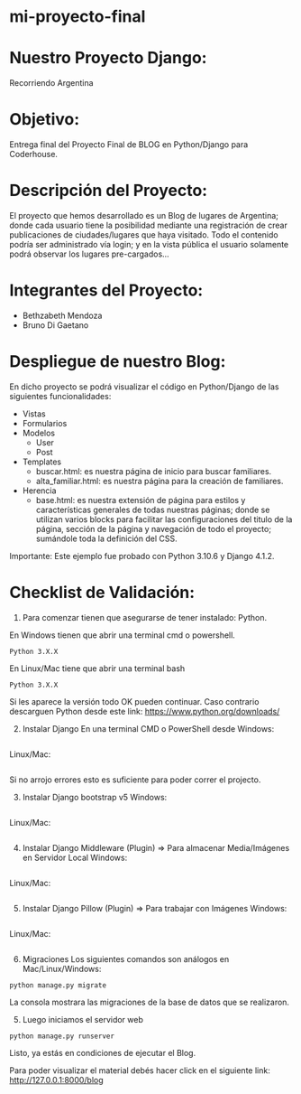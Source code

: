 # mi-proyecto-final
# Nuestro Proyecto Django: 
Recorriendo Argentina

# Objetivo:
Entrega final del Proyecto Final de BLOG en Python/Django para Coderhouse.

# Descripción del Proyecto:
El proyecto que hemos desarrollado es un Blog de lugares de Argentina; donde cada usuario tiene la posibilidad mediante una registración de crear publicaciones de ciudades/lugares que haya visitado. Todo el contenido podría ser administrado vía login; y en la vista pública el usuario solamente podrá observar los lugares pre-cargados...

# Integrantes del Proyecto:
- Bethzabeth Mendoza
- Bruno Di Gaetano

# Despliegue de nuestro Blog:
En dicho proyecto se podrá visualizar el código en Python/Django de las siguientes funcionalidades:

- Vistas
- Formularios
- Modelos 
    - User
    - Post
- Templates
    - buscar.html: es nuestra página de inicio para buscar familiares.
    - alta_familiar.html: es nuestra página para la creación de familiares.
- Herencia
    - base.html: es nuestra extensión de página para estilos y características generales de todas nuestras páginas; donde se utilizan varios blocks para facilitar las configuraciones del titulo de la página, sección de la página y navegación de todo el proyecto; sumándole toda la definición del CSS.

Importante: Este ejemplo fue probado con Python 3.10.6 y Django 4.1.2.

# Checklist de Validación:
1. Para comenzar tienen que asegurarse de tener instalado: Python.

En Windows tienen que abrir una terminal cmd o powershell.
```C:\> python --version
Python 3.X.X 
```

En Linux/Mac tiene que abrir una terminal bash
```$ python --version
Python 3.X.X 
```

Si les aparece la versión todo OK pueden continuar. Caso contrario descarguen Python desde este link: https://www.python.org/downloads/

2. Instalar Django
En una terminal CMD o PowerShell desde Windows:
```C:\> pip install django
```
Linux/Mac:
```$ pip install django
```

Si no arrojo errores esto es suficiente para poder correr el projecto.

3. Instalar Django bootstrap v5
Windows:
```C:\> pip install django-bootstrap-v5
```
Linux/Mac:
```$ pip install django-bootstrap-v5
```

4. Instalar Django Middleware (Plugin) => Para almacenar Media/Imágenes en Servidor Local
Windows:
```C:\>pip install whitenoise
```
Linux/Mac:
```$ pip install whitenoise
```

5. Instalar Django Pillow (Plugin) => Para trabajar con Imágenes
Windows:
```C:\>pip install Pillow
```
Linux/Mac:
```$ pip install Pillow
```

6. Migraciones
Los siguientes comandos son análogos en Mac/Linux/Windows:
```
python manage.py migrate
```
La consola mostrara las migraciones de la base de datos que se realizaron.

5. Luego iniciamos el servidor web
```
python manage.py runserver
```

Listo, ya estás en condiciones de ejecutar el Blog.
 
Para poder visualizar el material debés hacer click en el siguiente link:
http://127.0.0.1:8000/blog

